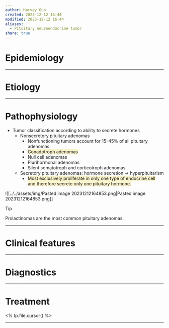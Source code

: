 ```yaml
---
author: Harvey Guo
created: 2023-12-12 16:44
modified: 2023-12-12 16:44
aliases:
  - Pituitary neuroendocrine tumor
share: true
---
```


# Epidemiology


---
# Etiology


---
# Pathophysiology
- Tumor classification according to ability to secrete hormones
	- Nonsecretory pituitary adenomas
		- Nonfunctioning tumors account for 15–45% of all pituitary adenomas.
		- <span style="background:rgba(240, 200, 0, 0.2)">Gonadotroph adenomas </span>
		- Null cell adenomas 
		- Plurihormonal adenomas
		- Silent somatotroph and corticotroph adenomas 
	- Secretory pituitary adenomas: hormone secretion → hyperpituitarism
		- <span style="background:rgba(240, 200, 0, 0.2)">Most exclusively proliferate in only one type of endocrine cell and therefore secrete only one pituitary hormone.</span>

![[../../assets/img/Pasted image 20231212164853.png|Pasted image 20231212164853.png]]
>[!tip] 
>Prolactinomas are the most common pituitary adenomas.

---
# Clinical features


---
# Diagnostics


---
# Treatment
<% tp.file.cursor() %>

---
